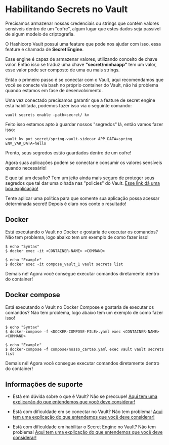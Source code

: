 # Habilitando Secrets no Vault

Precisamos armazenar nossas credenciais ou strings que contém valores sensíveis dentro de um
"cofre", algum lugar que estes dados seja passível de algum modelo de criptografia.

O Hashicorp Vault possui uma feature que pode nos ajudar com isso, essa feature é chamada
de **Secret Engine**.

Esse engine é capaz de armazenar valores, utilizando conceito de chave valor. Então
isso se traduz uma chave **"secret/minhaapp"** tem um valor, esse valor pode ser composto de uma 
ou mais strings.

Então o primeiro passo é se conectar com o Vault, aqui recomendamos que você se conecte via bash no 
próprio container do Vault, não há problema quando estamos em fase de desenvolvimento.

Uma vez conectado precisamos garantir que a feature de secret engine está habilitada, podemos fazer
isso via o seguinte comando:

```shell script
vault secrets enable -path=secret/ kv
```

Feito isso estamos apto à guardar nossos "segredos" lá, então vamos fazer isso:

```shell script
vault kv put secret/spring-vault-sidecar APP_DATA=spring ENV_VAR_DATA=hello
``` 

Pronto, seus segredos estão guardados dentro de um cofre!

Agora suas aplicações podem se conectar e consumir os valores sensíveis quando necessário!

E que tal um desafio? Tem um jeito ainda mais seguro de proteger seus segredos
que tal dar uma olhada nas "policies" do Vault. [Esse link dá uma boa explicação!](https://www.vaultproject.io/docs/concepts/policies)

Tente aplicar uma política para que somente sua aplicação possa acessar determinada secret! Depois é claro
nos conte o resultado!

## Docker

Está executando o Vault no Docker e gostaria de executar os comandos? Não tem problema, logo abaixo tem um exemplo 
de como fazer isso!

```shell script
$ echo "Syntax"
$ docker exec -it <CONTAINER-NAME> <COMMAND>

$ echo "Example"
$ docker exec -it compose_vault_1 vault secrets list
```

Demais né! Agora você consegue executar comandos diretamente dentro do container!

## Docker compose

Está executando o Vault no Docker Compose e gostaria de executar os comandos? Não tem problema, logo abaixo tem um exemplo 
de como fazer isso!

```shell script
$ echo "Syntax"
$ docker-compose -f <DOCKER-COMPOSE-FILE>.yaml exec <CONTAINER-NAME> <COMMAND>

$ echo "Example"
$ docker-compose -f compose/nosso_cartao.yaml exec vault vault secrets list
```

Demais né! Agora você consegue executar comandos diretamente dentro do container!

## Informações de suporte

* Está em dúvida sobre o que é Vault? Não se preocupe! [Aqui tem uma explicação do que entendemos que você deve considerar!](https://www.vaultproject.io/docs/what-is-vault)

* Está com dificuldade em se conectar no Vault? Não tem problema! [Aqui tem uma explicação do que entendemos que você deve considerar!](https://www.vaultproject.io/docs/commands/login)

* Está com dificuldade em habilitar o Secret Engine no Vault? Não tem problema! [Aqui tem uma explicação do que entendemos que você deve considerar!](https://www.vaultproject.io/docs/commands/secrets/enable)